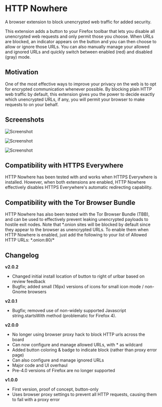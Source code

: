 HTTP Nowhere
============

A browser extension to block unencrypted web traffic for added security.

This extension adds a button to your Firefox toolbar that lets you disable all unencrypted web requests and only permit those you choose. When URLs are blocked, an indicator appears on the button and you can then choose to allow or ignore those URLs. You can also manually manage your allowed and ignored URLs and quickly switch between enabled (red) and disabled (gray) mode.

Motivation
--
One of the most effective ways to improve your privacy on the web is to opt for encrypted communication whenever possible. By blocking plain HTTP web traffic by default, this extension gives you the power to decide exactly which unencrypted URLs, if any, you will permit your browser to make requests to on your behalf.

Screenshots
--
![Screenshot](https://raw.github.com/cwilper/http-nowhere/master/screenshot-button-menu.png "HTTP Nowhere Screenshot: Button Menu")

![Screenshot](https://raw.github.com/cwilper/http-nowhere/master/screenshot-prefs-allowed.png "HTTP Nowhere Screenshot: Allowed URLs")

![Screenshot](https://raw.github.com/cwilper/http-nowhere/master/screenshot-prefs-ignored.png "HTTP Nowhere Screenshot: Ignored URLs")

Compatibility with HTTPS Everywhere
--
HTTP Nowhere has been tested with and works when HTTPS Everywhere is installed. However, when both extensions are enabled, HTTP Nowhere effectively disables HTTPS Everywhere's automatic redirecting capability.

Compatibility with the Tor Browser Bundle
--
HTTP Nowhere has also been tested with the Tor Browser Bundle (TBB), and can be used to effectively prevent leaking unencrypted payloads to hostile exit nodes. Note that \*.onion sites will be blocked by default since they appear to the browser as unencrypted URLs. To enable them when HTTP Nowhere is enabled, just add the following to your list of Allowed HTTP URLs: \*.onion:80/\*

Changelog
--
**v2.0.2**
- Changed initial install location of button to right of urlbar based on review feedback
- Bugfix; added small (16px) versions of icons for small icon mode / non-Gnome browsers

**v2.0.1**
- Bugfix; removed use of non-widely supported Javascript string.startsWith method (problematic for Firefox 4).

**v2.0.0**
- No longer using browser proxy hack to block HTTP urls across the board
- Can now configure and manage allowed URLs, with * as wildcard
- Added button coloring & badge to indicate block (rather than proxy error page)
- Can also configure and manage ignored URLs
- Major code and UI overhaul
- Pre-4.0 versions of Firefox are no longer supported

**v1.0.0**
- First version, proof of concept, button-only
- Uses browser proxy settings to prevent all HTTP requests, causing them to fail with a proxy error
